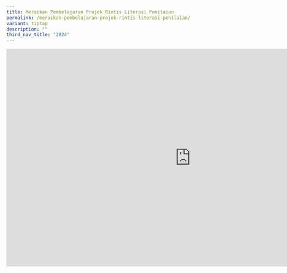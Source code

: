 ```yaml
---
title: Meraikan Pembelajaran Projek Rintis Literasi Penilaian
permalink: /meraikan-pembelajaran-projek-rintis-literasi-penilaian/
variant: tiptap
description: ""
third_nav_title: "2024"
---
```

<div class="iframe-wrapper">
<iframe height="569" width="960" allowfullscreen="true" frameborder="0" src="https://docs.google.com/presentation/d/e/2PACX-1vSHXBsVBofrhm7YW_aKjWHH_VJsoXABFEglC1IgPmC0YPDUlnYypyMmX1iEPlslASW-kbR08VqxL-zB/embed?start=false&amp;loop=false&amp;delayms=3000"></iframe>
</div>
<p></p>